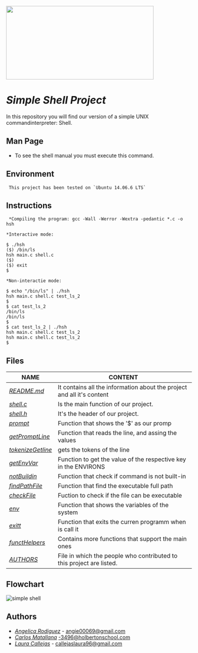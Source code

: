 <p aling="center">
    <img  src="https://i0.wp.com/colaboratorio.net/wp-content/uploads/2017/01/bash.jpg?fit=2000%2C1200&ssl=1"
    width="400" height="200">
</p>

# **_Simple Shell Project_**

In this repository you will find our version of a simple UNIX commandinterpreter: Shell.

## Man Page

* To see the shell manual you must execute this command.

## Environment
```
 This project has been tested on `Ubuntu 14.06.6 LTS`
```
## Instructions
```
 *Compiling the program: gcc -Wall -Werror -Wextra -pedantic *.c -o hsh

*Interactive mode:

$ ./hsh
($) /bin/ls
hsh main.c shell.c
($)
($) exit
$

*Non-interactie mode:

$ echo "/bin/ls" | ./hsh
hsh main.c shell.c test_ls_2
$
$ cat test_ls_2
/bin/ls
/bin/ls
$
$ cat test_ls_2 | ./hsh
hsh main.c shell.c test_ls_2
hsh main.c shell.c test_ls_2
$

```

## Files

| **NAME** | CONTENT |
|---|---|
|[_README.md_](./README.md)| It contains all the information about the project and all it's content
|[_shell.c_](./shell.c)| Is the main function of our project.|
|[_shell.h_](./shell.h)| It's the header of our project.|
|[_prompt_](./prompt.c)| Function that shows the '$' as our promp|
|[_getPromptLine_](./_get_promptline.c)|Function that reads the line, and assing the values|
|[_tokenizeGetline_](./tokenize_getline.c)|gets the tokens of the line|
|[_getEnvVar_](./getEnvVar.c)|Function to get the value of the respective key in the ENVIRONS|
|[_notBuildin_](./not_buildin.c)|Function that check if command is not built-in|
|[_findPathFile_](./findPathFile.c)|Function that find the executable full path|
|[_checkFile_](./checkFile.c)|Fuction to check if the file can be executable|
|[_env_](./_env.c)|Function that shows the variables of the system|
|[_exitt_](./exitt.c)|Function that exits the curren programm when is call it|
[_functHelpers_](./functHelpers.c)|Contains more functions that support the main ones|
|[_AUTHORS_](./AUTHORS)| File in which the people who contributed to this project are listed.|


## Flowchart

![simple shell](flowchar..)

## Authors
- [_Angelica Rodiguez_](https://github.com/angelicarm3) - angie00069@gmail.com
- [_Carlos Matallana_](https://github.com/CarlosMatallana-prog) -3496@holbertonschool.com
- [_Laura Callejas_](https://github.com/Laurajcb) - callejaslaura96@gmail.com
